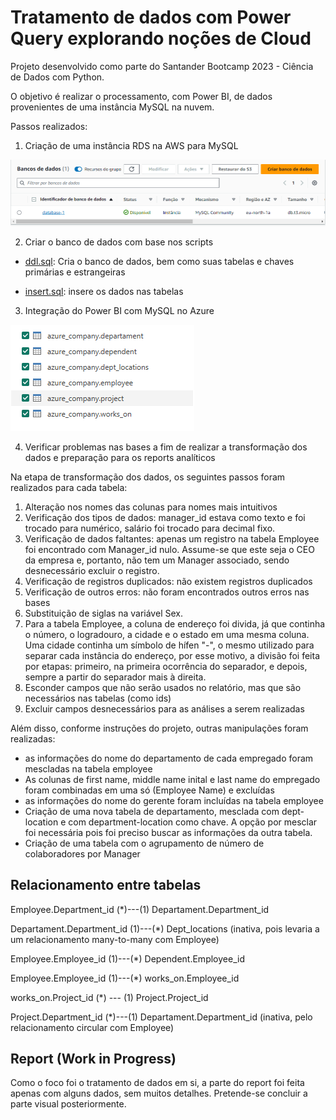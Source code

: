 # Tratamento de dados com Power Query explorando noções de Cloud

Projeto desenvolvido como parte do Santander Bootcamp 2023 - Ciência de Dados com Python.

O objetivo é realizar o processamento, com Power BI, de dados provenientes de uma instância MySQL na nuvem.

Passos realizados:

1. Criação de uma instância RDS na AWS para MySQL

<img src="Img\aws.png">


2. Criar o banco de dados com base nos scripts

* [ddl.sql](Img\aws.png\Dados\ddl.sql): Cria o banco de dados, bem como suas tabelas e chaves primárias e estrangeiras

* [insert.sql](Img\aws.png\Dados\insert.sql): insere os dados nas tabelas

3. Integração do Power BI com MySQL no Azure

<img src="Img\Integracao-pbi.png">

4. Verificar problemas nas bases a fim de realizar a transformação dos dados e preparação para os reports analíticos

Na etapa de transformação dos dados, os seguintes passos foram realizados para cada tabela:

1. Alteração nos nomes das colunas para nomes mais intuitivos
2. Verificação dos tipos de dados: manager_id estava como texto e foi trocado para numérico, salário foi trocado para decimal fixo.
3. Verificação de dados faltantes: apenas um registro na tabela Employee foi encontrado com Manager_id nulo. Assume-se que este seja o CEO da empresa e, portanto, não tem um Manager associado, sendo desnecessário excluir o registro.
4. Verificação de registros duplicados: não existem registros duplicados
4. Verificação de outros erros: não foram encontrados outros erros nas bases
5. Substituição de siglas na variável Sex.
5. Para a tabela Employee, a coluna de endereço foi divida, já que continha o número, o logradouro, a cidade e o estado em uma mesma coluna. Uma cidade continha um símbolo de hífen "-", o mesmo utilizado para separar cada instância do endereço, por esse motivo, a divisão foi feita por etapas: primeiro, na primeira ocorrência do separador, e depois, sempre a partir do separador mais à direita.
6. Esconder campos que não serão usados no relatório, mas que são necessários nas tabelas (como ids)
7. Excluir campos desnecessários para as análises a serem realizadas

Além disso, conforme instruções do projeto, outras manipulações foram realizadas:
* as informações do nome do departamento de cada empregado foram mescladas na tabela employee
* As colunas de first name, middle name inital e last name do empregado foram combinadas em uma só (Employee Name) e excluídas
* as informações do nome do gerente foram incluídas na tabela employee
* Criação de uma nova tabela de departamento, mesclada com dept-location e com department-location como chave. A opção por mesclar foi necessária pois foi preciso buscar as informações da outra tabela.
* Criação de uma tabela com o agrupamento de número de colaboradores por Manager

## Relacionamento entre tabelas

Employee.Department_id (*)---(1) Departament.Department_id 

Departament.Department_id (1)---(*) Dept_locations (inativa, pois levaria a um relacionamento many-to-many com Employee)

Employee.Employee_id (1)---(*) Dependent.Employee_id

Employee.Employee_id (1)---(*) works_on.Employee_id

works_on.Project_id (*) --- (1) Project.Project_id

Project.Department_id (*)---(1) Departament.Department_id (inativa, pelo relacionamento circular com Employee)

## Report (Work in Progress)
Como o foco foi o tratamento de dados em si, a parte do report foi feita apenas com alguns dados, sem muitos detalhes. Pretende-se concluir a parte visual posteriormente.
